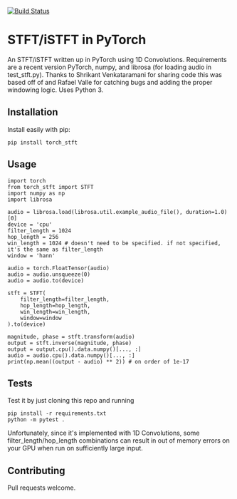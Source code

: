 [![Build Status](https://travis-ci.com/pseeth/pytorch-stft.svg?branch=master)](https://travis-ci.com/pseeth/pytorch-stft)

# STFT/iSTFT in PyTorch

An STFT/iSTFT written up in PyTorch using 1D Convolutions. Requirements are a recent version PyTorch, numpy, and librosa (for loading audio in test_stft.py). Thanks to Shrikant Venkataramani for sharing code this was based off of and Rafael Valle for catching bugs and adding the proper windowing logic. Uses Python 3.

## Installation
Install easily with pip:
```
pip install torch_stft
```

## Usage
```
import torch
from torch_stft import STFT
import numpy as np
import librosa 

audio = librosa.load(librosa.util.example_audio_file(), duration=1.0)[0]
device = 'cpu'
filter_length = 1024
hop_length = 256
win_length = 1024 # doesn't need to be specified. if not specified, it's the same as filter_length
window = 'hann'

audio = torch.FloatTensor(audio)
audio = audio.unsqueeze(0)
audio = audio.to(device)

stft = STFT(
    filter_length=filter_length, 
    hop_length=hop_length, 
    win_length=win_length,
    window=window
).to(device)

magnitude, phase = stft.transform(audio)
output = stft.inverse(magnitude, phase)
output = output.cpu().data.numpy()[..., :]
audio = audio.cpu().data.numpy()[..., :]
print(np.mean((output - audio) ** 2)) # on order of 1e-17
```

## Tests
Test it by just cloning this repo and running
    
```
pip install -r requirements.txt
python -m pytest .
```

Unfortunately, since it's implemented with 1D Convolutions, some filter_length/hop_length 
combinations can result in out of memory errors on your GPU when run on sufficiently large input.


## Contributing
Pull requests welcome.


